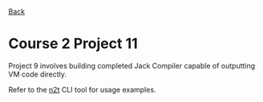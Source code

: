 [Back](../README.md)

# Course 2 Project 11

Project 9 involves building completed Jack Compiler capable of outputting VM code directly.

Refer to the [n2t](../n2t/README.md) CLI tool for usage examples.